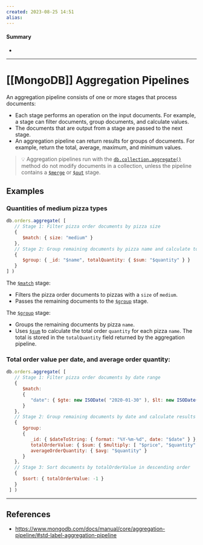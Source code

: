 ```yaml
---
created: 2023-08-25 14:51
alias: 
---
```

#### Summary
+ 

----
# [[MongoDB]] Aggregation Pipelines

An aggregation pipeline consists of one or more stages that process documents:
- Each stage performs an operation on the input documents. For example, a stage can filter documents, group documents, and calculate values.
- The documents that are output from a stage are passed to the next stage.
- An aggregation pipeline can return results for groups of documents. For example, return the total, average, maximum, and minimum values.

> 💡 Aggregation pipelines run with the [`db.collection.aggregate()`](https://www.mongodb.com/docs/manual/reference/method/db.collection.aggregate/#mongodb-method-db.collection.aggregate) method do not modify documents in a collection, unless the pipeline contains a [`$merge`](https://www.mongodb.com/docs/manual/reference/operator/aggregation/merge/#mongodb-pipeline-pipe.-merge) or [`$out`](https://www.mongodb.com/docs/manual/reference/operator/aggregation/out/#mongodb-pipeline-pipe.-out) stage.

## Examples

### Quantities of medium pizza types

```js
db.orders.aggregate( [
   // Stage 1: Filter pizza order documents by pizza size
   {
      $match: { size: "medium" }
   },
   // Stage 2: Group remaining documents by pizza name and calculate total quantity
   {
      $group: { _id: "$name", totalQuantity: { $sum: "$quantity" } }
   }
] )
```

The [`$match`](https://www.mongodb.com/docs/manual/reference/operator/aggregation/match/#mongodb-pipeline-pipe.-match) stage:
- Filters the pizza order documents to pizzas with a `size` of `medium`.
- Passes the remaining documents to the [`$group`](https://www.mongodb.com/docs/manual/reference/operator/aggregation/group/#mongodb-pipeline-pipe.-group) stage.

The [`$group`](https://www.mongodb.com/docs/manual/reference/operator/aggregation/group/#mongodb-pipeline-pipe.-group) stage:
- Groups the remaining documents by pizza `name`.
- Uses [`$sum`](https://www.mongodb.com/docs/manual/reference/operator/aggregation/sum/#mongodb-group-grp.-sum) to calculate the total order `quantity` for each pizza `name`. The total is stored in the `totalQuantity` field returned by the aggregation pipeline.

### Total order value per date, and average order quantity:

```js
db.orders.aggregate( [
   // Stage 1: Filter pizza order documents by date range
   {
      $match:
      {
         "date": { $gte: new ISODate( "2020-01-30" ), $lt: new ISODate( "2022-01-30" ) }
      }
   },
   // Stage 2: Group remaining documents by date and calculate results
   {
      $group:
      {
         _id: { $dateToString: { format: "%Y-%m-%d", date: "$date" } },
         totalOrderValue: { $sum: { $multiply: [ "$price", "$quantity" ] } },
         averageOrderQuantity: { $avg: "$quantity" }
      }
   },
   // Stage 3: Sort documents by totalOrderValue in descending order
   {
      $sort: { totalOrderValue: -1 }
   }
 ] )
```



----

## References
+ https://www.mongodb.com/docs/manual/core/aggregation-pipeline/#std-label-aggregation-pipeline